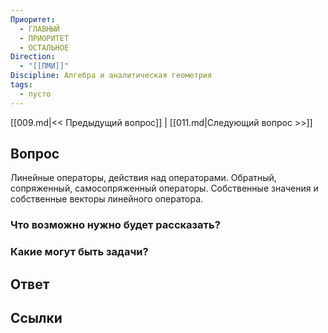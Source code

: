 ```yaml
---
Приоритет:
  - ГЛАВНЫЙ
  - ПРИОРИТЕТ
  - ОСТАЛЬНОЕ
Direction:
  - "[[ПМИ]]" 
Discipline: Алгебра и аналитическая геометрия 
tags:
  - пусто
---
```

[[009.md|<< Предыдущий вопрос]] | [[011.md|Следующий вопрос >>]]
## Вопрос

Линейные операторы, действия над операторами. Обратный, сопряженный, самосопряженный операторы. Собственные значения и собственные векторы линейного оператора.

### Что возможно нужно будет рассказать?

### Какие могут быть задачи?

## Ответ

## Ссылки
